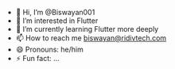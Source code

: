 - 👋 Hi, I’m @Biswayan001
- 👀 I’m interested in Flutter
- 🌱 I’m currently learning Flutter more deeply
- 📫 How to reach me biswayan@ridivtech.com
- 😄 Pronouns: he/him
- ⚡ Fun fact: ...

<!---
Biswayan001/Biswayan001 is a ✨ special ✨ repository because its `README.md` (this file) appears on your GitHub profile.
You can click the Preview link to take a look at your changes.
--->
